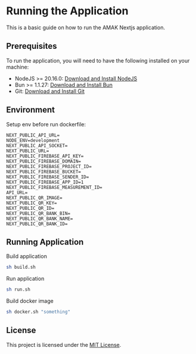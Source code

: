 # Running the Application

This is a basic guide on how to run the AMAK Nextjs application.

## Prerequisites

To run the application, you will need to have the following installed on your machine:

- NodeJS >= 20.16.0: [Download and Install NodeJS](https://nodejs.org/en)
- Bun >= 1.1.27: [Download and Install Bun](https://bun.sh/)
- Git: [Download and Install Git](https://git-scm.com/downloads)

## Environment

Setup env before run dockerfile:

```env.example
NEXT_PUBLIC_API_URL=
NODE_ENV=development
NEXT_PUBLIC_API_SOCKET=
NEXT_PUBLIC_URL=
NEXT_PUBLIC_FIREBASE_API_KEY=
NEXT_PUBLIC_FIREBASE_DOMAIN=
NEXT_PUBLIC_FIREBASE_PROJECT_ID=
NEXT_PUBLIC_FIREBASE_BUCKET=
NEXT_PUBLIC_FIREBASE_SENDER_ID=
NEXT_PUBLIC_FIREBASE_APP_ID=1
NEXT_PUBLIC_FIREBASE_MEASUREMENT_ID=
API_URL=
NEXT_PUBLIC_QR_IMAGE=
NEXT_PUBLIC_QR_KEY=
NEXT_PUBLIC_QR_ID=
NEXT_PUBLIC_QR_BANK_BIN=
NEXT_PUBLIC_QR_BANK_NAME=
NEXT_PUBLIC_QR_BANK_ID=
```

## Running Application

Build application

```bash
sh build.sh
```

Run application

```bash
sh run.sh
```

Build docker image

```bash
sh docker.sh "something"
```

## License

This project is licensed under the [MIT License](LICENSE).
